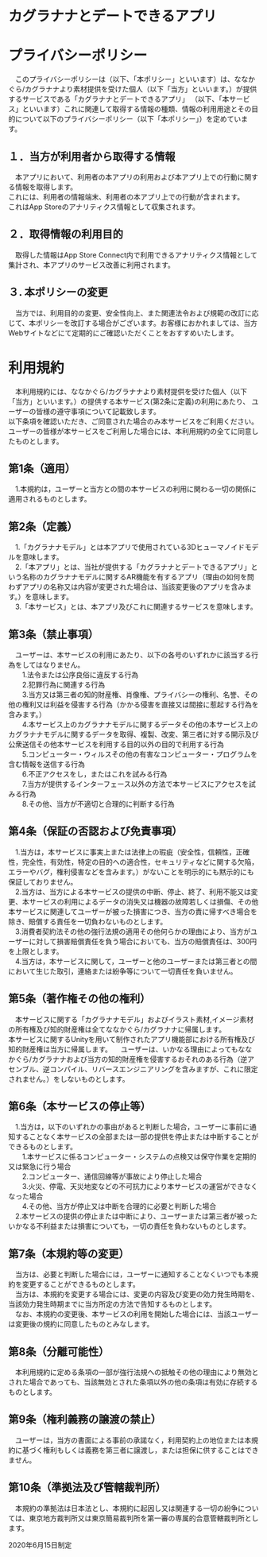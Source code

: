 # カグラナナとデートできるアプリ  

# プライバシーポリシー
 
　このプライバシーポリシーは（以下、「本ポリシー」といいます）は、ななかぐら/カグラナナより素材提供を受けた個人（以下「当方」といいます。）が提供するサービスである「カグラナナとデートできるアプリ」
（以下、「本サービス」といいます）これに関連して取得する情報の種類、情報の利用用途とその目的について以下のプライバシーポリシー（以下「本ポリシー」）を定めています。
 
## １．当方が利用者から取得する情報
　本アプリにおいて、利用者の本アプリの利用および本アプリ上での行動に関する情報を取得します。  
 これには、利用者の情報端末、利用者の本アプリ上での行動が含まれます。    
 これはApp Storeのアナリティクス情報として収集されます。
 
## ２．取得情報の利用目的
　取得した情報はApp Store Connect内で利用できるアナリティクス情報として集計され、本アプリのサービス改善に利用されます。
 	
## ３. 本ポリシーの変更
　当方では、利用目的の変更、安全性向上、また関連法令および規範の改訂に応じて、本ポリシーを改訂する場合がございます。お客様におかれましては、当方Webサイトなどにて定期的にご確認いただくことをおすすめいたします。

# 利用規約
 
　本利用規約には、ななかぐら/カグラナナより素材提供を受けた個人（以下「当方」といいます。）の提供する本サービス(第2条に定義)の利用にあたり、 ユーザーの皆様の遵守事項について記載致します。  
以下条項を確認いただき、ご同意された場合のみ本サービスをご利用ください。  
ユーザーの皆様が本サービスをご利用した場合には、本利用規約の全てに同意したものとします。
  
## 第1条（適用）
　1.本規約は，ユーザーと当方との間の本サービスの利用に関わる一切の関係に適用されるものとします。  
 
## 第2条（定義）
　1.「カグラナナモデル」とは本アプリで使用されている3Dヒューマノイドモデルを意味します。  
　2.「本アプリ」とは、当社が提供する「カグラナナとデートできるアプリ」という名称のカグラナナモデルに関するAR機能を有するアプリ（理由の如何を問わずアプリの名称又は内容が変更された場合は、当該変更後のアプリを含みます。）を意味します。  
　3.「本サービス」とは、本アプリ及びこれに関連するサービスを意味します。  
   
## 第3条（禁止事項）
　ユーザーは、本サービスの利用にあたり、以下の各号のいずれかに該当する行為をしてはなりません。  
　　1.法令または公序良俗に違反する行為  
　　2.犯罪行為に関連する行為  
　　3.当方又は第三者の知的財産権、肖像権、プライバシーの権利、名誉、その他の権利又は利益を侵害する行為（かかる侵害を直接又は間接に惹起する行為を含みます。）  
　　4.本サービス上のカグラナナモデルに関するデータその他の本サービス上のカグラナナモデルに関するデータを取得、複製、改変、第三者に対する開示及び公衆送信その他本サービスを利用する目的以外の目的で利用する行為  
　　5.コンピューター・ウィルスその他の有害なコンピューター・プログラムを含む情報を送信する行為  
　　6.不正アクセスをし，またはこれを試みる行為  
　　7.当方が提供するインターフェース以外の方法で本サービスにアクセスを試みる行為  
　　8.その他、当方が不適切と合理的に判断する行為  
    
## 第4条（保証の否認および免責事項）
　1.当方は，本サービスに事実上または法律上の瑕疵（安全性，信頼性，正確性，完全性，有効性，特定の目的への適合性，セキュリティなどに関する欠陥，エラーやバグ，権利侵害などを含みます。）がないことを明示的にも黙示的にも保証しておりません。  
　2.当方は、当方による本サービスの提供の中断、停止、終了、利用不能又は変更、本サービスの利用によるデータの消失又は機器の故障若しくは損傷、その他本サービスに関連してユーザーが被った損害につき、当方の責に帰すべき場合を除き、賠償する責任を一切負わないものとします。  
　3.消費者契約法その他の強行法規の適用その他何らかの理由により、当方がユーザーに対して損害賠償責任を負う場合においても、当方の賠償責任は、300円を上限とします。  
　4.当方は，本サービスに関して，ユーザーと他のユーザーまたは第三者との間において生じた取引，連絡または紛争等について一切責任を負いません。  
       
## 第5条（著作権その他の権利）
　本サービスに関する「カグラナナモデル」およびイラスト素材,イメージ素材の所有権及び知的財産権は全てななかぐら/カグラナナに帰属します。  
  本サービスに関するUnityを用いて制作されたアプリ機能部における所有権及び知的財産権は当方に帰属します。
　ユーザーは、いかなる理由によってもななかぐら/カグラナナおよび当方の知的財産権を侵害するおそれのある行為（逆アセンブル、逆コンパイル、リバースエンジニアリングを含みますが、これに限定されません。）をしないものとします。  
     
## 第6条（本サービスの停止等）
　1.当方は，以下のいずれかの事由があると判断した場合，ユーザーに事前に通知することなく本サービスの全部または一部の提供を停止または中断することができるものとします。    
　　1.本サービスに係るコンピューター・システムの点検又は保守作業を定期的又は緊急に行う場合    
　　2.コンピューター、通信回線等が事故により停止した場合    
　　3.火災、停電、天災地変などの不可抗力により本サービスの運営ができなくなった場合    
　　4.その他、当方が停止又は中断を合理的に必要と判断した場合  
　2.本サービスの提供の停止または中断により、ユーザーまたは第三者が被ったいかなる不利益または損害についても，一切の責任を負わないものとします。    
 
## 第7条（本規約等の変更）
　当方は、必要と判断した場合には，ユーザーに通知することなくいつでも本規約を変更することができるものとします。  
　当方は、本規約を変更する場合には、変更の内容及び変更の効力発生時期を、当該効力発生時期までに当方所定の方法で告知するものとします。  
　なお、本規約の変更後、本サービスの利用を開始した場合には、当該ユーザーは変更後の規約に同意したものとみなします。  
  
## 第8条（分離可能性）
　本利用規約に定める条項の一部が強行法規への抵触その他の理由により無効とされた場合であっても、当該無効とされた条項以外の他の条項は有効に存続するものとします。  
 
## 第9条（権利義務の譲渡の禁止）
　ユーザーは，当方の書面による事前の承諾なく，利用契約上の地位または本規約に基づく権利もしくは義務を第三者に譲渡し，または担保に供することはできません。  
 
## 第10条（準拠法及び管轄裁判所）
　本規約の準拠法は日本法とし、本規約に起因し又は関連する一切の紛争については、東京地方裁判所又は東京簡易裁判所を第一審の専属的合意管轄裁判所とします。  
    
    
 2020年6月15日制定
  


